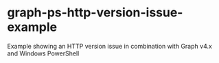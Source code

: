 # graph-ps-http-version-issue-example
Example showing an HTTP version issue in combination with Graph v4.x and Windows PowerShell
